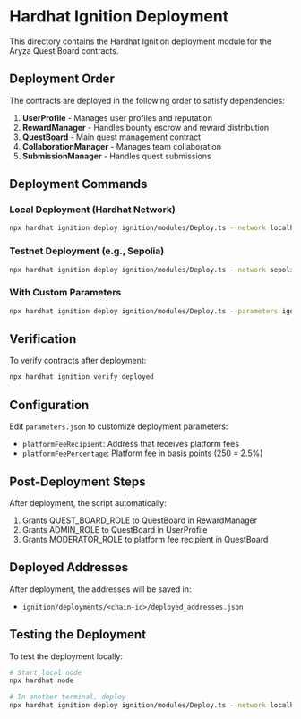 # Hardhat Ignition Deployment

This directory contains the Hardhat Ignition deployment module for the Aryza Quest Board contracts.

## Deployment Order

The contracts are deployed in the following order to satisfy dependencies:

1. **UserProfile** - Manages user profiles and reputation
2. **RewardManager** - Handles bounty escrow and reward distribution
3. **QuestBoard** - Main quest management contract
4. **CollaborationManager** - Manages team collaboration
5. **SubmissionManager** - Handles quest submissions

## Deployment Commands

### Local Deployment (Hardhat Network)

```bash
npx hardhat ignition deploy ignition/modules/Deploy.ts --network localhost
```

### Testnet Deployment (e.g., Sepolia)

```bash
npx hardhat ignition deploy ignition/modules/Deploy.ts --network sepolia
```

### With Custom Parameters

```bash
npx hardhat ignition deploy ignition/modules/Deploy.ts --parameters ignition/parameters.json --network sepolia
```

## Verification

To verify contracts after deployment:

```bash
npx hardhat ignition verify deployed
```

## Configuration

Edit `parameters.json` to customize deployment parameters:

- `platformFeeRecipient`: Address that receives platform fees
- `platformFeePercentage`: Platform fee in basis points (250 = 2.5%)

## Post-Deployment Steps

After deployment, the script automatically:

1. Grants QUEST_BOARD_ROLE to QuestBoard in RewardManager
2. Grants ADMIN_ROLE to QuestBoard in UserProfile
3. Grants MODERATOR_ROLE to platform fee recipient in QuestBoard

## Deployed Addresses

After deployment, the addresses will be saved in:

- `ignition/deployments/<chain-id>/deployed_addresses.json`

## Testing the Deployment

To test the deployment locally:

```bash
# Start local node
npx hardhat node

# In another terminal, deploy
npx hardhat ignition deploy ignition/modules/Deploy.ts --network localhost
```
